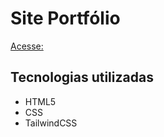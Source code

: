 # Site Portfólio

[Acesse: ]((https://rafa-pontes.github.io/Portifolio/))

## Tecnologias utilizadas

- HTML5
- CSS
- TailwindCSS
